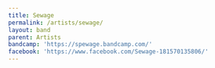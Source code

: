 ```yaml
---
title: Sewage
permalink: /artists/sewage/
layout: band
parent: Artists
bandcamp: 'https://spewage.bandcamp.com/'
facebook: 'https://www.facebook.com/Sewage-181570135806/'
---
```

